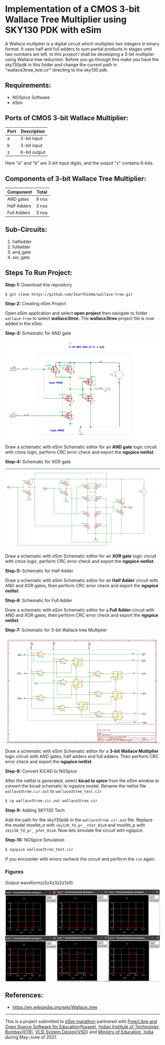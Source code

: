# Implementation of a CMOS 3-bit Wallace Tree Multiplier using SKY130 PDK with eSim

A Wallace multiplier is a digital circuit which multiplies two
integers in binary format. It uses half and full adders to sum 
partial products in stages until two numbers are left. In this
project I shall be developing a 3-bit multiplier using Wallace 
tree reduction. Before you go through this make you have the 
sky130pdk in this folder and change the current path in 
"wallace3tree_test.cir" directing to the sky130 pdk.

## Requirements: 

* NGSpice Software
* eSim 

## Ports of CMOS 3-bit Wallace Multiplier:

Port  | Description
---  | ---
a  | 3-bit input 
b  | 3-bit input 
z  | 6-bit output

Here "a" and "b" are 3-bit input digits, and the output "z"
contains 6-bits.

## Components of 3-bit Wallace Tree Multiplier:

Component | Total
--- | ---
AND gates | 9 nos  
Half Adders | 3 nos  
Full Adders | 3 nos  

## Sub-Circuits:

1. halfadder
2. fulladder
3. and_gate
4. xor_gate

## Steps To Run Project:

**Step-1:** Download this repository

```sh
$ git clone https://github.com/Ikarthikmb/wallace-tree.git
```

**Step-2:** Creating eSim Project

Open eSim application and select **open project** then navigate to folder `wallace-tree`
 to select **wallace3tree**. The **wallace3tree** project file is now added in the eSim.

**Step-3:** Schematic for AND gate

![AND gate schematic](fig/wallace3tree/and_gate_sch.png)

Draw a schematic with eSim Schematic editor for an **AND gate** logic circuit with cmos logic, 
perform CRC error check and export the **ngspice netlist**.

**Step-4:** Schematic for XOR gate

![XOR gate schematic](fig/wallace3tree/xor_gate_sch.png)

Draw a schematic with eSim Schematic editor for an **XOR gate** logic circuit with cmos logic, 
perform CRC error check and export the **ngspice netlist**.

**Step-5:** Schematic for Half Adder

Draw a schematic with eSim Schematic editor for an **Half Adder** circuit with AND and XOR gates, 
then perform CRC error check and export the **ngspice netlist**.

**Step-6:** Schematic for Full Adder

Draw a schematic with eSim Schematic editor for a **Full Adder** circuit with AND and XOR gates, 
then perform CRC error check and export the **ngspice netlist**.

**Step-7:** Schematic for 3-bit Wallace tree Multiplier

![3-bit Wallace tree Multiplier Schematic](fig/wallace3tree/wallace3tree_schematic.png)

Draw a schematic with eSim Schematic editor for a **3-bit Wallace Multiplier** logic circuit 
with AND gates, half adders and full adders. Then perform CRC error check and export the **ngspice netlist**.

**Step-8:** Convert KiCAD to NGSpice

After the netlist is generated, select **kicad to spice** from the eSim window to convert the 
kicad schematic to ngspice model. Rename the netlist file `wallace3tree.cir.out` to `wallace3tree_test.cir`

```sh
$ cp wallace3tree.cir.out wallace3tree.cir
```

**Step-9:** Adding SKY130 Tech

Add the path for the sky130pdk in the `wallace3tree.cir.out` file. Replace the model mosfet_n with `sky130_fd_pr__nfet_01v8` 
and mosfet_p with `sky130_fd_pr__pfet_01v8`. Now lets simulate the circuit with ngspice.


**Step-10:** NGSpice Simulation

```sh
$ ngspice wallace3tree_test.cir
```
If you encounter with errors recheck the circuit and perform the `run` again.

### Figures

Output waveform(z5z4z3z2z1z0):

![Output waveforms](fig/zout/zout.png)

## References:

* https://en.wikipedia.org/wiki/Wallace_tree

---
This is a project submitted to [eSim marathon](https://hackathon.fossee.in/esim/) partnered with
 [Free/Libre and Open Source Software for Education(fossee)](https://fossee.in/about), 
 [Indian Institute of Technology, Bombay(IITB)](https://www.iitb.ac.in/),
 [VLSI System Design(VSD)](https://www.vlsisystemdesign.com/about-us/) and 
[Ministry of Education, India](https://www.education.gov.in/en) during May-June of 2021.

